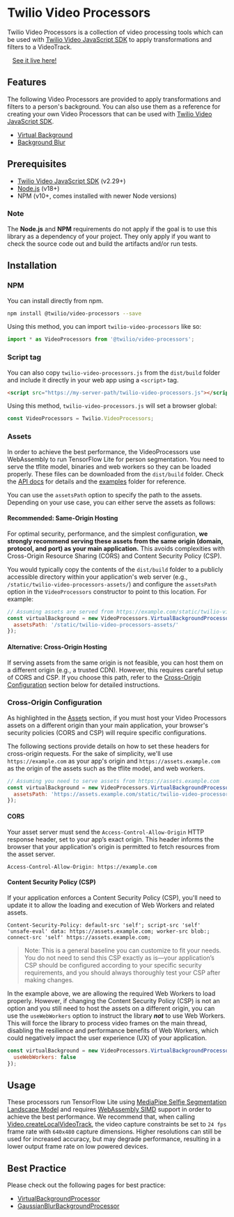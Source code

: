 # Twilio Video Processors

Twilio Video Processors is a collection of video processing tools which can be used with [Twilio Video JavaScript SDK](https://github.com/twilio/twilio-video.js) to apply transformations and filters to a VideoTrack.

&nbsp;&nbsp; [See it live here!](https://twilio.github.io/twilio-video-processors.js/examples/virtualbackground/)

## Features

The following Video Processors are provided to apply transformations and filters to a person's background. You can also use them as a reference for creating your own Video Processors that can be used with [Twilio Video JavaScript SDK](https://github.com/twilio/twilio-video.js).

- [Virtual Background](https://twilio.github.io/twilio-video-processors.js/classes/VirtualBackgroundProcessor.html)
- [Background Blur](https://twilio.github.io/twilio-video-processors.js/classes/GaussianBlurBackgroundProcessor.html)

## Prerequisites

* [Twilio Video JavaScript SDK](https://github.com/twilio/twilio-video.js) (v2.29+)
* [Node.js](https://nodejs.org) (v18+)
* NPM (v10+, comes installed with newer Node versions)

### Note

The **Node.js** and **NPM** requirements do not apply if the goal is to use this library as a dependency of your project. They only apply if you want to check the source code out and build the artifacts and/or run tests.

## Installation

### NPM

You can install directly from npm.

```sh
npm install @twilio/video-processors --save
```

Using this method, you can import `twilio-video-processors` like so:

```ts
import * as VideoProcessors from '@twilio/video-processors';
```

### Script tag

You can also copy `twilio-video-processors.js` from the `dist/build` folder and include it directly in your web app using a `<script>` tag.

 ```html
 <script src="https://my-server-path/twilio-video-processors.js"></script>
 ```

 Using this method, `twilio-video-processors.js` will set a browser global:

 ```ts
 const VideoProcessors = Twilio.VideoProcessors;
 ```

### Assets

In order to achieve the best performance, the VideoProcessors use WebAssembly to run TensorFlow Lite for person segmentation. You need to serve the tflite model, binaries and web workers so they can be loaded properly. These files can be downloaded from the `dist/build` folder. Check the [API docs](https://twilio.github.io/twilio-video-processors.js/interfaces/VirtualBackgroundProcessorOptions.html#assetsPath) for details and the [examples](https://github.com/twilio/twilio-video-processors.js/tree/master/examples) folder for reference.

You can use the `assetsPath` option to specify the path to the assets. Depending on your use case, you can either serve the assets as follows:

#### Recommended: Same-Origin Hosting

For optimal security, performance, and the simplest configuration, **we strongly recommend serving these assets from the same origin (domain, protocol, and port) as your main application.** This avoids complexities with Cross-Origin Resource Sharing (CORS) and Content Security Policy (CSP).

You would typically copy the contents of the `dist/build` folder to a publicly accessible directory within your application's web server (e.g., `/static/twilio-video-processors-assets/`) and configure the `assetsPath` option in the `VideoProcessors` constructor to point to this location. For example:

```javascript
// Assuming assets are served from https://example.com/static/twilio-video-processors-assets/
const virtualBackground = new VideoProcessors.VirtualBackgroundProcessor({
  assetsPath: '/static/twilio-video-processors-assets/'
});
```

#### Alternative: Cross-Origin Hosting

If serving assets from the same origin is not feasible, you can host them on a different origin (e.g., a trusted CDN). However, this requires careful setup of CORS and CSP. If you choose this path, refer to the [Cross-Origin Configuration](#cross-origin-configuration) section below for detailed instructions.

### Cross-Origin Configuration

As highlighted in the [Assets](#assets) section, if you must host your Video Processors assets on a different origin than your main application, your browser's security policies (CORS and CSP) will require specific configurations.

The following sections provide details on how to set these headers for cross-origin requests. For the sake of simplicity, we'll use `https://example.com` as your app's origin and `https://assets.example.com` as the origin of the assets such as the tflite model, and web workers.

```javascript
// Assuming you need to serve assets from https://assets.example.com
const virtualBackground = new VideoProcessors.VirtualBackgroundProcessor({
  assetsPath: 'https://assets.example.com/static/twilio-video-processors-assets/'
});
```

#### CORS

Your asset server must send the `Access-Control-Allow-Origin` HTTP response header, set to your app’s exact origin. This header informs the browser that your application's origin is permitted to fetch resources from the asset server.

``` plaintext
Access-Control-Allow-Origin: https://example.com
```

#### Content Security Policy (CSP)

If your application enforces a Content Security Policy (CSP), you'll need to update it to allow the loading and execution of Web Workers and related assets.

```plaintext
Content-Security-Policy: default-src 'self'; script-src 'self' 'unsafe-eval' data: https://assets.example.com; worker-src blob:; connect-src 'self' https://assets.example.com;
```

> Note: This is a general baseline you can customize to fit your needs. You do not need to send this CSP exactly as is—your application’s CSP should be configured according to your specific security requirements, and you should always thoroughly test your CSP after making changes.

In the example above, we are allowing the required Web Workers to load properly. However, if changing the Content Security Policy (CSP) is not an option and you still need to host the assets on a different origin, you can use the `useWebWorkers` option to instruct the library _**not**_ to use Web Workers. This will force the library to process video frames on the main thread, disabling the resilience and performance benefits of Web Workers, which could negatively impact the user experience (UX) of your application.

```javascript
const virtualBackground = new VideoProcessors.VirtualBackgroundProcessor({
  useWebWorkers: false
});
```

## Usage

These processors run TensorFlow Lite using [MediaPipe Selfie Segmentation Landscape Model](https://drive.google.com/file/d/1dCfozqknMa068vVsO2j_1FgZkW_e3VWv/preview) and requires [WebAssembly SIMD](https://v8.dev/features/simd) support in order to achieve the best performance. We recommend that, when calling [Video.createLocalVideoTrack](https://sdk.twilio.com/js/video/releases/2.28.0/docs/module-twilio-video.html#.createLocalVideoTrack__anchor), the video capture constraints be set to `24 fps` frame rate with `640x480` capture dimensions. Higher resolutions can still be used for increased accuracy, but may degrade performance, resulting in a lower output frame rate on low powered devices.

## Best Practice

Please check out the following pages for best practice:

* [VirtualBackgroundProcessor](https://twilio.github.io/twilio-video-processors.js/classes/VirtualBackgroundProcessor.html)
* [GaussianBlurBackgroundProcessor](https://twilio.github.io/twilio-video-processors.js/classes/GaussianBlurBackgroundProcessor.html)
